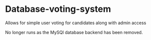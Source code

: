 # Database-voting-system
Allows for simple user voting for candidates along with admin access

No longer runs as the MySQl database backend has been removed.
